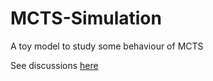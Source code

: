 # MCTS-Simulation
A toy model to study some behaviour of MCTS

See discussions [here](https://github.com/leela-zero/leela-zero/issues/2230)
